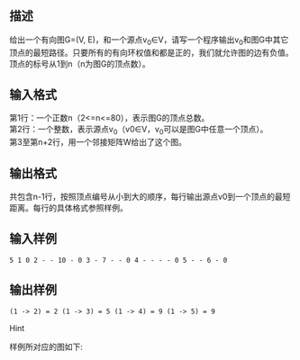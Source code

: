 ## 描述

给出一个有向图G=(V, E)，和一个源点v<sub>0</sub>∈V，请写一个程序输出v<sub>0</sub>和图G中其它顶点的最短路径。只要所有的有向环权值和都是正的，我们就允许图的边有负值。顶点的标号从1到n（n为图G的顶点数）。

## 输入格式

第1行：一个正数n（2<=n<=80），表示图G的顶点总数。<br /> 第2行：一个整数，表示源点v<sub>0</sub>（v0∈V，v<sub>0</sub>可以是图G中任意一个顶点）。<br /> 第3至第n+2行，用一个邻接矩阵W给出了这个图。<br />

## 输出格式

共包含n-1行，按照顶点编号从小到大的顺序，每行输出源点v0到一个顶点的最短距离。每行的具体格式参照样例。

## 输入样例

```plaintext
5 1 0 2 - - 10 - 0 3 - 7 - - 0 4 - - - - 0 5 - - 6 - 0
```

## 输出样例

```plaintext
(1 -> 2) = 2 (1 -> 3) = 5 (1 -> 4) = 9 (1 -> 5) = 9
```

Hint

<p> 样例所对应的图如下: </p> <p> <img src="/JudgeOnline/upload/image/20170603/20170603223322_76309.bmp" alt="" /> </p>



 

